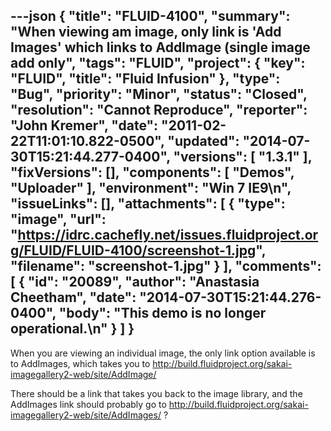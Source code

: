 ---json
{
  "title": "FLUID-4100",
  "summary": "When viewing am image, only link is 'Add Images' which links to AddImage (single image add only",
  "tags": "FLUID",
  "project": {
    "key": "FLUID",
    "title": "Fluid Infusion"
  },
  "type": "Bug",
  "priority": "Minor",
  "status": "Closed",
  "resolution": "Cannot Reproduce",
  "reporter": "John Kremer",
  "date": "2011-02-22T11:01:10.822-0500",
  "updated": "2014-07-30T15:21:44.277-0400",
  "versions": [
    "1.3.1"
  ],
  "fixVersions": [],
  "components": [
    "Demos",
    "Uploader"
  ],
  "environment": "Win 7 IE9\n",
  "issueLinks": [],
  "attachments": [
    {
      "type": "image",
      "url": "https://idrc.cachefly.net/issues.fluidproject.org/FLUID/FLUID-4100/screenshot-1.jpg",
      "filename": "screenshot-1.jpg"
    }
  ],
  "comments": [
    {
      "id": "20089",
      "author": "Anastasia Cheetham",
      "date": "2014-07-30T15:21:44.276-0400",
      "body": "This demo is no longer operational.\n"
    }
  ]
}
---
When you are viewing an individual image, the only link option available is to AddImages, which takes you to <http://build.fluidproject.org/sakai-imagegallery2-web/site/AddImage/>

There should be a link that takes you back to the image library, and the AddImages link should probably go to <http://build.fluidproject.org/sakai-imagegallery2-web/site/AddImages/> ?

        